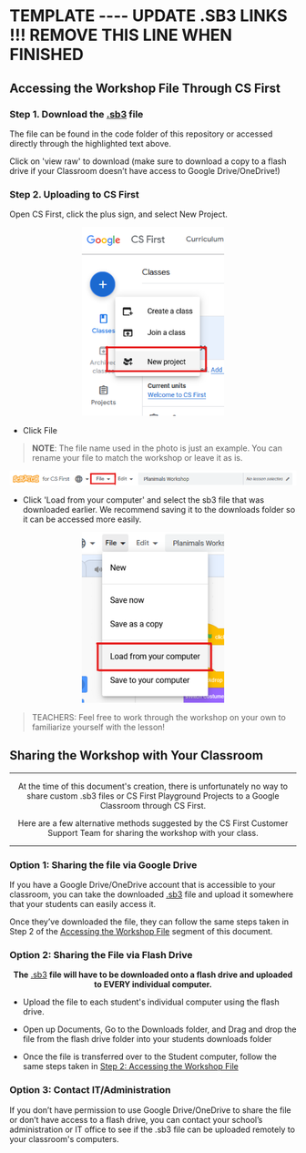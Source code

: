 # TEMPLATE ---- UPDATE .SB3 LINKS !!! REMOVE THIS LINE WHEN FINISHED
<!-- this template and the entire cs folder can be downloaded and reused for other Scratch projects -->

## Accessing the Workshop File Through CS First
[//]: # (Feel free to adjust the file to suit your projects needs)

### Step 1. Download the [.sb3](https://github.com/TAP-GGC/NinjaTurtles/blob/main/Code/Complete%20Code%20for%20the%20Game.sb3) file

<!--- INSERT YOUR OWN .sb3 FILE IN THE PARENTHESIS!! THIS IS 1/3 LINKS YOU MUST REPLACE--->

The file can be found in the code folder of this repository or accessed directly through the highlighted text above. 

Click on 'view raw' to download (make sure to download a copy to a flash drive if your Classroom doesn’t have access to Google Drive/OneDrive!)

### Step 2. Uploading to CS First

Open CS First, click the plus sign, and select New Project.
  
<p align="center">
<img src = "/documents/tutorial/CS FIRST/CS First Media/cs first new project.png" width="250">
</p>

- Click File

> <b>NOTE</b>: The file name used in the photo is just an example. You can rename your file to match the workshop or leave it as is.


<p align="center">
<img src = "/documents/tutorial/CS FIRST/CS First Media/csfirst file.png" width="700">
</p>


- Click 'Load from your computer' and select the sb3 file that was downloaded earlier. We recommend saving it to the downloads folder so it can be accessed more easily.


<p align="center">
<img src = "/documents/tutorial/CS FIRST/CS First Media/csfirst load from computer.png" width="250">
</p>

>TEACHERS: Feel free to work through the workshop on your own to familiarize yourself with the lesson!


## Sharing the Workshop with Your Classroom

---

<p align="center">
At the time of this document's creation, there is unfortunately no way to share custom .sb3 files or CS First Playground Projects to a Google Classroom through CS First. 
</p>
<p align="center">
Here are a few alternative methods suggested by the CS First Customer Support Team for sharing the workshop with your class.
</p>

---

### Option 1: Sharing the file via Google Drive

If you have a Google Drive/OneDrive account that is accessible to your classroom, you can take the downloaded [.sb3](https://github.com/TAP-GGC/NinjaTurtles/blob/main/Code/Complete%20Code%20for%20the%20Game.sb3) file and upload it somewhere that your students can easily access it. 

<!--- CONTRIBUTORS: REPLACE THIS LINK 2/3--->

Once they’ve downloaded the file, they can follow the same steps taken in Step 2 of the [Accessing the Workshop File](#step-2-uploading-to-cs-first) segment of this document. 

### Option 2: Sharing the File via Flash Drive

<p align="center" >
<b>The</b> <a href="https://github.com/TAP-GGC/NinjaTurtles/blob/main/Code/Complete%20Code%20for%20the%20Game.sb3">.sb3</a> <b>file will have to be downloaded onto a flash drive and uploaded to EVERY individual computer.</b>
</p> 

<!--- CONTRIBUTORS: REPLACE THIS LINK 3/3 --->

* Upload the file to each student's individual computer using the flash drive. 

* Open up Documents, Go to the Downloads folder, and Drag and drop the file from the flash drive folder into your students downloads folder

* Once the file is transferred over to the Student computer, follow the same steps taken in [Step 2: Accessing the Workshop File](#step-2-uploading-to-cs-first) 

### Option 3: Contact IT/Administration

If you don’t have permission to use Google Drive/OneDrive to share the file or don’t have access to a flash drive, you can contact your school’s administration or IT office to see if the .sb3 file can be uploaded remotely to your classroom's computers. 



